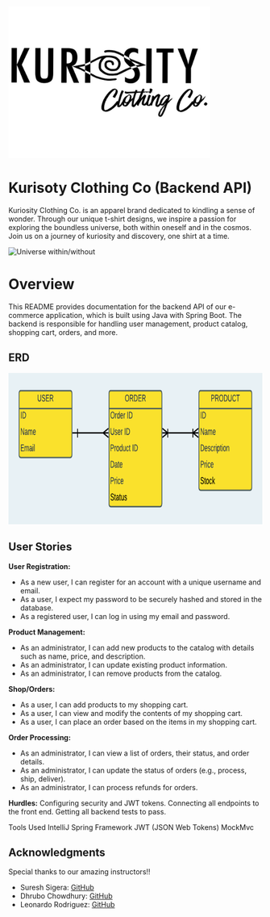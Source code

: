 <img src="kcc_logo.PNG" alt="KCC Logo" width="400" height="300">

# Kurisoty Clothing Co (Backend API)
Kuriosity Clothing Co. is an apparel brand dedicated to kindling a sense of wonder. Through our unique t-shirt designs, we inspire a passion for exploring the boundless universe, both within oneself and in the cosmos. Join us on a journey of kuriosity and discovery, one shirt at a time.

<img src="https://media.giphy.com/media/Swytr5ngUDfDwtXKOz/giphy.gif" alt="Universe within/without" width="290" height="350">

# Overview
This README provides documentation for the backend API of our e-commerce application, which is built using Java with Spring Boot. The backend is responsible for handling user management, product catalog, shopping cart, orders, and more.

## ERD
<img src="kcc_erd.png" alt="KCC ERD" width="800" height="300">

## User Stories

**User Registration:**
- As a new user, I can register for an account with a unique username and email.
- As a user, I expect my password to be securely hashed and stored in the database.
- As a registered user, I can log in using my email and password.

**Product Management:**
- As an administrator, I can add new products to the catalog with details such as name, price, and description.
- As an administrator, I can update existing product information.
- As an administrator, I can remove products from the catalog.

**Shop/Orders:**
- As a user, I can add products to my shopping cart.
- As a user, I can view and modify the contents of my shopping cart.
- As a user, I can place an order based on the items in my shopping cart.

**Order Processing:**
- As an administrator, I can view a list of orders, their status, and order details.
- As an administrator, I can update the status of orders (e.g., process, ship, deliver).
- As an administrator, I can process refunds for orders.

**Hurdles:**
Configuring security and JWT tokens.
Connecting all endpoints to the front end.
Getting all backend tests to pass.

Tools Used
IntelliJ
Spring Framework
JWT (JSON Web Tokens)
MockMvc

## Acknowledgments
Special thanks to our amazing instructors!!
- Suresh Sigera: [GitHub](https://github.com/sureshmelvinsigera)
- Dhrubo Chowdhury: [GitHub](https://github.com/Dhrubo-Chowdhury)
- Leonardo Rodriguez: [GitHub](https://github.com/LRodriguez92)
